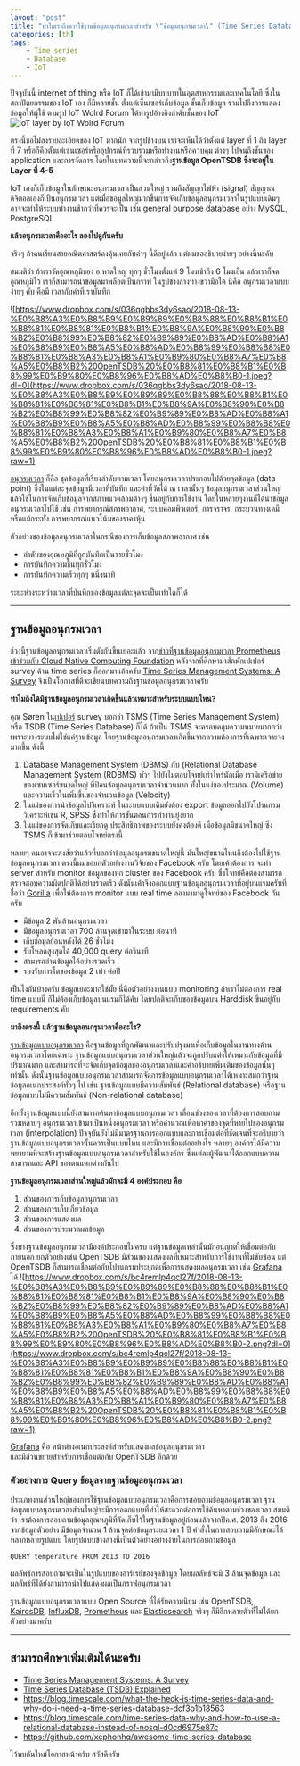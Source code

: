 ```yaml
---
layout: "post"
title: "ทำไมเราถึงควรใช้ฐานข้อมูลอนุกรมเวลาสำหรับ \"ข้อมูลอนุกรมเวลา\" (Time Series Database)"
categories: [th]
tags:
    - Time series
    - Database
    - IoT
---
```


ปัจจุบันนี้ internet of thing หรือ IoT ก็ได้เข้ามามีบทบาทในอุตสาหกรรมและเทคโนโลยี ซึ่งใน สถาปัตยกรรมของ IoT เอง ก็มีหลายชั้น ตั้งแต่เซ็นเซอร์เก็บข้อมูล ชั้นเก็บข้อมูล รวมไปถึงการแสดงข้อมูลให้ผู้ใช้ ตามรูป IoT Wolrd Forum ได้ทำรูปอ้างอิงลำดับชั้นของ IoT
![IoT layer by IoT Wolrd Forum](https://www.dropbox.com/s/nz351ddv6aw6v51/2018-08-13-%E0%B8%A3%E0%B8%B9%E0%B9%89%E0%B8%88%E0%B8%B1%E0%B8%81%E0%B8%81%E0%B8%B1%E0%B8%9A%E0%B8%90%E0%B8%B2%E0%B8%99%E0%B8%82%E0%B9%89%E0%B8%AD%E0%B8%A1%E0%B8%B9%E0%B8%A5%E0%B8%AD%E0%B8%99%E0%B8%B8%E0%B8%81%E0%B8%A3%E0%B8%A1%E0%B9%80%E0%B8%A7%E0%B8%A5%E0%B8%B2%20OpenTSDB%20%E0%B8%81%E0%B8%B1%E0%B8%99%E0%B9%80%E0%B8%96%E0%B8%AD%E0%B8%B0-0.jpeg?raw=1)

ตรงนี้ขอไม่ลงรายละเอียดของ IoT มากนัก จากรูปข้างบน เราจะเห็นได้ว่าตั้งแต่ layer ที่ 1 ถึง layer ที่ 7 หรือก็คือตั้งแต่เซนเซอร์หรืออุปกรณ์ที่รวบรวมหรือทำงานหรือควบคุม ต่างๆ ไปจนถึงชั้นของ application และการจัดการ โดยในบทความนี้จะกล่าวถึง**ฐานข้อมูล OpenTSDB ซึ่งจะอยู่ใน Layer ที่ 4-5**
 
IoT เองก็เก็บข้อมูลในลักษณะอนุกรมเวลาเป็นส่วนใหญ่ รวมถึงสัญญาไฟฟ้า (signal) สัญญาณดิจิตอลเองก็เป็นอนุกรมเวลา แต่เมื่อข้อมูลใหญ่มากขึ้นการจัดเก็บข้อมูลอนุกรมเวลาในรูปแบบเดิมๆ อาจจะทำให้ระบบทำงานช้ากว่าที่ควรจะเป็น เช่น general purpose database อย่าง  MySQL, PostgreSQL

**แล้วอนุกรมเวลาคืออะไร ลองไปดูกันครับ**

จริงๆ ถ้าคนเรียนสายคณิตศาสตร์คงคุ้นเคยกับคำๆ นี้ดีอยู่แล้ว แต่ผมขออธิบายง่ายๆ อย่างนี้นะคับ

สมมติว่า ถ้าเราวัดอุณหภูมิของ อ.หาดใหญ่ ทุกๆ ชั่วโมงตั้งแต่ 9 โมงเช้าถึง 6 โมงเย็น แล้วเราก็จดอุณหภูมิไว้ เราก็สามารถนำข้อมูลมาพล็อตเป็นกราฟ ในรูปข้างล่างทางขวามือได้ นี่คือ อนุกรมเวลาแบบง่ายๆ คับ คือมี เวลากับค่าที่เราบันทึก

![https://www.dropbox.com/s/036qgbbs3dy6sao/2018-08-13-%E0%B8%A3%E0%B8%B9%E0%B9%89%E0%B8%88%E0%B8%B1%E0%B8%81%E0%B8%81%E0%B8%B1%E0%B8%9A%E0%B8%90%E0%B8%B2%E0%B8%99%E0%B8%82%E0%B9%89%E0%B8%AD%E0%B8%A1%E0%B8%B9%E0%B8%A5%E0%B8%AD%E0%B8%99%E0%B8%B8%E0%B8%81%E0%B8%A3%E0%B8%A1%E0%B9%80%E0%B8%A7%E0%B8%A5%E0%B8%B2%20OpenTSDB%20%E0%B8%81%E0%B8%B1%E0%B8%99%E0%B9%80%E0%B8%96%E0%B8%AD%E0%B8%B0-1.jpeg?dl=0](https://www.dropbox.com/s/036qgbbs3dy6sao/2018-08-13-%E0%B8%A3%E0%B8%B9%E0%B9%89%E0%B8%88%E0%B8%B1%E0%B8%81%E0%B8%81%E0%B8%B1%E0%B8%9A%E0%B8%90%E0%B8%B2%E0%B8%99%E0%B8%82%E0%B9%89%E0%B8%AD%E0%B8%A1%E0%B8%B9%E0%B8%A5%E0%B8%AD%E0%B8%99%E0%B8%B8%E0%B8%81%E0%B8%A3%E0%B8%A1%E0%B9%80%E0%B8%A7%E0%B8%A5%E0%B8%B2%20OpenTSDB%20%E0%B8%81%E0%B8%B1%E0%B8%99%E0%B9%80%E0%B8%96%E0%B8%AD%E0%B8%B0-1.jpeg?raw=1)

[อนุกรมเวลา](https://www.amazon.com/Analysis-Time-Introduction-Chapman-Statistical/dp/1584883170) ก็คือ ชุดข้อมูลที่เรียงลำดับตามเวลา
โดยอนุกรมเวลาประกอบไปด้วยจุดข้อมูล (data point) ซึ่งในแต่ละจุดข้อมูลมีเวลาที่บันทึก และค่าที่วัดได้ ณ เวลานั้นๆ 
ข้อมูลอนุกรมเวลาส่วนใหญ่แล้วใช้ในการจัดเก็บข้อมูลจากสภาพแวดล้อมต่างๆ ขึ้นอยู่กับการใช้งาน โดยในหลายๆงานก็ได้นำข้อมูลอนุกรมเวลาไปใช้ เช่น การพยากรณ์สภาพอากาศ, ระบบคอมพิวเตอร์, การจราจร, กระบวนทางเคมี หรือแม้กระทั่ง การพยากรณ์แนวโน้มของราคาหุ้น

ตัวอย่างของข้อมูลอนุกรมเวลาในกรณีของการเก็บข้อมูลสภาพอากาศ เช่น 
* ลำดับของอุณหภูมิที่ถูกบันทึกเป็นรายชั่วโมง
* การบันทึกความชื้นทุกชั่วโมง 
* การบันทึกความเร็วทุกๆ หนึ่งนาที 

ระยะห่างระหว่างเวลาที่บันทึกของข้อมูลแต่ละจุดจะเป็นเท่าใดก็ได้ 

---

## ฐานข้อมูลอนุกรมเวลา
ช่วงนี้ฐานข้อมูลอนุกรมเวลาเริ่มดังกันขึ้นเยอะแล้ว จาก[ข่าวที่ฐานข้อมูลอนุกรมเวลา Prometheus เข้าร่วมกับ Cloud Native Computing Foundation](https://prometheus.io/blog/2016/05/09/prometheus-to-join-the-cloud-native-computing-foundation/)
หลังจากที่ศึกษามาสักพักเปเปอร์ survey ด้าน time series ก็ออกมาแล้วครับ
[Time Series Management Systems: A Survey](https://ieeexplore.ieee.org/document/8012550/) จึงเป็นโอกาสที่ดีจะเขียนบทความถึงฐานข้อมูลอนุกรมเวลาครับ 

**ทำไมถึงได้มีฐานข้อมูลอนุกรมเวลาเกิดขึ้นแล้วเหมาะสำหรับระบบแบบไหน?**

คุณ Søren ใน[เปเปอร์](https://ieeexplore.ieee.org/document/8012550/) survey บอกว่า TSMS (Time Series Management System) หรือ TSDB (Time Series Database) ก็ได้ ถ้าเป็น TSMS จะครอบคลุมความหมายมากกว่า เพราะบางระบบไม่ใช่แค่ฐานข้อมูล โดยฐานข้อมูลอนุกรมเวลาเกิดขึ้นจากความต้องการที่เฉพาะเจาะจงมากขึ้น ดังนี้

1. Database Management System (DBMS) กับ (Relational Database Management System (RDBMS) ทั่วๆ ไปยังไม่ตอบโจทย์เท่าไหร่นักเมื่อ เรามีเครือข่ายของเซนเซอร์ขนาดใหญ่ ที่ป้อนข้อมูลอนุกรมเวลาจำนวนมาก ทั้งในแง่ของประมาณ (Volume) และความเร็วในเพิ่มขึ้นของจำนวนข้อมูล (Velocity) 
2. ในแง่ของการนำข้อมูลไปวิเคราะห์  ในระบบแบบเดิมยังต้อง export ข้อมูลออกไปยังโปรแกรมวิเคราะห์เช่น R, SPSS ซึ่งทำให้การขั้นตอนการทำงานยุ่งยาก
3. ในแง่ของการจัดเก็บและเรียกดู ประสิทธิภาพของระบบยังคงต้องดี เมื่อข้อมูลมีขนาดใหญ่  ซึ่ง TSMS ก็เข้ามาช่วยตอบโจทย์ตรงนี้

หลายๆ คนอาจจะสงสัยว่าแล้วที่บอกว่าข้อมูลอนุกรมขนาดใหญ่นี้ มันใหญ่ขนาดไหนถึงต้องไปใช้ฐานข้อมูลอนุกรมเวลา ตรงนี้ผมขอยกตัวอย่างงานวิจัยของ Facebook ครับ 
โดยเค้าต้องการ จะทำ server สำหรับ monitor ข้อมูลของทุก cluster ของ Facebook ครับ ซึ่งโจทย์คือต้องสามารถตรวจสอบความผิดปกติได้อย่างรวดเร็ว ดังนั้นเค้าจึงออกแบบฐานข้อมูลอนุกรมเวลาที่อยู่บนแรมครับที่ชื่อว่า [Gorilla](https://www.vldb.org/pvldb/vol8/p1816-teller.pdf) เพื่อให้ต้องการ monitor แบบ real time ลองมามาดูโจทย์ของ Facebook กันครับ

* มีข้อมูล 2 พันล้านอนุกรมเวลา
* มีข้อมูลอนุกรมเวลา 700 ล้านจุดเข้ามาในระบบ ต่อนาที
* เก็บข้อมูลย้อนหลังได้ 26 ชั่วโมง
* รับโหลดสูงสุดได้ 40,000 query ต่อวินาที 
* สามารถอ่านข้อมูลได้อย่างรวดเร็ว
* รองรับการโตของข้อมูล 2 เท่า ต่อปี

เป็นไงกันบ้างครับ ข้อมูลเยอะมากใช่มั้ย นี่คือตัวอย่างงานแบบ monitoring ถ้าเราไม่ต้องการ real time แบบนี้ ก็ไม่ต้องเก็บข้อมูลบนแรมก็ได้คับ โดยปกติจะเก็บของข้อมูลบน  Harddisk ขึ้นอยู่กับ requirements คับ

**มาถึงตรงนี้ แล้วฐานข้อมูลอนกรุมเวลาคืออะไร?**

[ฐานข้อมูลแบบอนุกรมเวลา](https://ieeexplore.ieee.org/document/6427510/)  คือฐานข้อมูลที่ถูกพัฒนาและปรับปรุงมาเพื่อเก็บข้อมูลในงานทางด้านอนุกรมเวลาโดยเฉพาะ
ฐานข้อมูลแบบอนุกรมเวลาส่วนใหญ่แล้วจะถูกปรับแต่งให้เหมาะกับข้อมูลที่มีปริมาณมาก
และสามารถที่จะจัดเก็บจุดข้อมูลของอนุกรมเวลาและคำอธิบายเพิ่มเติมของข้อมูลนั้นๆ เท่านั้น
ดังนั้นฐานข้อมูลแบบอนุกรมเวลาสามารถจัดการข้อมูลแบบอนุกรมเวลาได้เหมาะสมกว่าฐานข้อมูลอเนกประสงค์ทั่วๆ ไป 
เช่น ฐานข้อมูลแบบมีความสัมพันธ์ (Relational database) หรือฐานข้อมูลแบบไม่มีความสัมพันธ์ (Non-relational database)

อีกทั้งฐานข้อมูลแบบนี้ยังสามารถค้นหาข้อมูลแบบอนุกรมเวลา 
เลื่อนช่วงของเวลาที่ต้องการสอบถาม รวมหลายๆ 
อนุกรมเวลาเข้ามาเป็นหนึ่งอนุกรมเวลา หรือคำนวณเพื่อหาค่าของจุดที่หายไปของอนุกรมเวลา (interpolation)
ปัจจุบันยังไม่มีมาตรฐานการออกแบบและการเชื่อมต่อที่ชัดเจนที่จะอธิบายว่าฐานข้อมูลแบบอนุกรมเวลานั้นควรเป็นแบบไหน
และมีการเชื่อมต่ออย่างไร
หลายๆ องค์กรได้มีความพยายามที่จะสร้างฐานข้อมูลแบบอนุกรมเวลาสำหรับใช้ในองค์กร 
ซึ่งแต่ละผู้พัฒนาได้ออกแบบความสามารถและ 
API ของตนแตกต่างกันไป

**ฐานข้อมูลอนุกรมเวลาส่วนใหญ่แล้วมักจะมี 4 องค์ประกอบ คือ** 

1. ส่วนของการเก็บข้อมูลอนุกรมเวลา 
2. ส่วนของการเก็บเกี่ยวข้อมูล 
3. ส่วนของการแสดงผล
4. ส่วนของการประมวลผลข้อมูล

ซึ่งบางฐานข้อมูลอนุกรมเวลามีองค์ประกอบไม่ครบ 
แต่ฐานข้อมูลเหล่านั้นมักอนุญาตให้เชื่อมต่อกับภายนอก
ยกตัวอย่างเช่น OpenTSDB มีส่วนของแสดงผลที่เหมาะสำหรับการใช้งานที่ไม่ซับซ้อน แต่ 
OpenTSDB 
ก็สามารถเชื่อมต่อกับโปรแกรมประยุกต์เพื่อการแสดงผลอนุกรมเวลา เช่น [Grafana](https://grafana.com/)
ได้ 
![https://www.dropbox.com/s/bc4remlp4qcl27f/2018-08-13-%E0%B8%A3%E0%B8%B9%E0%B9%89%E0%B8%88%E0%B8%B1%E0%B8%81%E0%B8%81%E0%B8%B1%E0%B8%9A%E0%B8%90%E0%B8%B2%E0%B8%99%E0%B8%82%E0%B9%89%E0%B8%AD%E0%B8%A1%E0%B8%B9%E0%B8%A5%E0%B8%AD%E0%B8%99%E0%B8%B8%E0%B8%81%E0%B8%A3%E0%B8%A1%E0%B9%80%E0%B8%A7%E0%B8%A5%E0%B8%B2%20OpenTSDB%20%E0%B8%81%E0%B8%B1%E0%B8%99%E0%B9%80%E0%B8%96%E0%B8%AD%E0%B8%B0-2.png?dl=0](https://www.dropbox.com/s/bc4remlp4qcl27f/2018-08-13-%E0%B8%A3%E0%B8%B9%E0%B9%89%E0%B8%88%E0%B8%B1%E0%B8%81%E0%B8%81%E0%B8%B1%E0%B8%9A%E0%B8%90%E0%B8%B2%E0%B8%99%E0%B8%82%E0%B9%89%E0%B8%AD%E0%B8%A1%E0%B8%B9%E0%B8%A5%E0%B8%AD%E0%B8%99%E0%B8%B8%E0%B8%81%E0%B8%A3%E0%B8%A1%E0%B9%80%E0%B8%A7%E0%B8%A5%E0%B8%B2%20OpenTSDB%20%E0%B8%81%E0%B8%B1%E0%B8%99%E0%B9%80%E0%B8%96%E0%B8%AD%E0%B8%B0-2.png?raw=1)

[Grafana](https://grafana.com/) คือ หน้าต่างอเนกประสงค์สำหรับแสดงผลข้อมูลอนุกรมเวลา  
และมีส่วนขยายสำหรับการเชื่อมต่อกับ OpenTSDB อีกด้วย

### ตัวอย่างการ Query ข้อมูลจากฐานข้อมูลอนุกรมเวลา

ประเภทงานส่วนใหญ่ของการใช้ฐานข้อมูลแบบอนุกรมเวลาคือการสอบถามข้อมูลอนุกรมเวลา
ฐานข้อมูลแบบอนุกรมเวลาส่วนใหญ่จะมีการออกแบบที่ทำให้สะดวกต่อการใช้ค้นหาตามช่วงของเวลา
สมมติว่า 
เราต้องการสอบถามข้อมูลอุณหภูมิที่จัดเก็บไว้ในฐานข้อมูลอยู่ก่อนแล้วจากปีค.ศ. 2013 
ถึง 2016
จากข้อมูลตัวอย่าง มีข้อมูลจำนวน 1 ล้านจุดต่อข้อมูลระยะเวลา 1 ปี
คำสั่งในการสอบถามมีลักษณะได้หลากหลายรูปแบบ 
โดยรูปแบบข้างล่างนี้เป็นตัวอย่างอย่างง่ายในการสอบถามข้อมูล

```
QUERY temperature FROM 2013 TO 2016
```

ผลลัพธ์การสอบถามจะเป็นในรูปแบบของอาร์เรย์ของจุดข้อมูล โดยผลลัพธ์จะมี 3 
ล้านจุดข้อมูล
และผลลัพธ์ที่ได้ยังสามารถนำไปแสดงผลเป็นกราฟอนุกรมเวลา

ฐานข้อมูลแบบอนุกรมเวลาแบบ Open Source ที่ได้รับความนิยม เช่น OpenTSDB, [KairosDB](https://kairosdb.github.io/), [InfluxDB](https://www.influxdata.com/), [Prometheus](https://prometheus.io/) และ [Elasticsearch](https://www.elastic.co/products/elasticsearch) จริงๆ ก็มีอีกหลายตัวที่ไม่ได้ยกตัวอย่างมาครับ

---


## สามารถศึกษาเพิ่มเติมได้นะครับ
* [Time Series Management Systems: A Survey](https://ieeexplore.ieee.org/document/8012550/) 
* [Time Series Database (TSDB) Explained](https://www.influxdata.com/time-series-database/)
* https://blog.timescale.com/what-the-heck-is-time-series-data-and-why-do-i-need-a-time-series-database-dcf3b1b18563
* https://blog.timescale.com/time-series-data-why-and-how-to-use-a-relational-database-instead-of-nosql-d0cd6975e87c
* https://github.com/xephonhq/awesome-time-series-database


ไว้พบกันใหม่โอกาสหน้าครับ สวัสดีครับ
